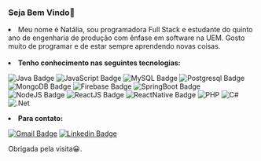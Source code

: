 ### Seja Bem Vindo👋

<li>Meu nome é Natália, sou programadora Full Stack e estudante do quinto ano de engenharia de produção com ênfase em software na UEM.
Gosto muito de programar e de estar sempre aprendendo novas coisas. </li>
<br>
<li><strong>Tenho conhecimento nas seguintes tecnologias:</strong></li>

![Java Badge](https://img.shields.io/badge/Java-ED8B00?style=for-the-badge&logo=java&logoColor=white)
![JavaScript Badge](https://img.shields.io/badge/JavaScript-323330?style=for-the-badge&logo=javascript&logoColor=F7DF1E)
![MySQL Badge](https://img.shields.io/badge/MySQL-00000F?style=for-the-badge&logo=mysql&logoColor=white)
![Postgresql Badge](https://img.shields.io/badge/PostgreSQL-316192?style=for-the-badge&logo=postgresql&logoColor=white)
![MongoDB Badge](https://img.shields.io/badge/MongoDB-4EA94B?style=for-the-badge&logo=mongodb&logoColor=white)
![Firebase Badge](https://img.shields.io/badge/firebase-ffca28?style=for-the-badge&logo=firebase&logoColor=black)
![SpringBoot Badge](https://img.shields.io/badge/Spring-6DB33F?style=for-the-badge&logo=spring&logoColor=white)
![NodeJS Badge](https://img.shields.io/badge/Node.js-339933?style=for-the-badge&logo=nodedotjs&logoColor=white)
![ReactJS Badge](https://img.shields.io/badge/React-20232A?style=for-the-badge&logo=react&logoColor=61DAFB)
![ReactNative Badge](https://img.shields.io/badge/React_Native-20232A?style=for-the-badge&logo=react&logoColor=61DAFB)
![PHP](https://img.shields.io/badge/php-%23777BB4.svg?style=for-the-badge&logo=php&logoColor=white)
![C#](https://img.shields.io/badge/c%23-%23239120.svg?style=for-the-badge&logo=c-sharp&logoColor=white)
![.Net](https://img.shields.io/badge/.NET-5C2D91?style=for-the-badge&logo=.net&logoColor=white)


<li><strong>Para contato:</strong></li>


[![Gmail Badge](https://img.shields.io/badge/-Gmail-c14438?style=flat-square&logo=Gmail&logoColor=white&link=mailto:seu_email)](mailto:natalia.ramalho.lopes@gmail.com)
[![Linkedin Badge](https://img.shields.io/badge/-LinkedIn-blue?style=flat-square&logo=Linkedin&logoColor=white&link=https://www.linkedin.com/in/nat%C3%A1lia-ramalho-a48524181/)](https://www.linkedin.com/in/nat%C3%A1lia-ramalho-a48524181/)

Obrigada pela visita😀.
